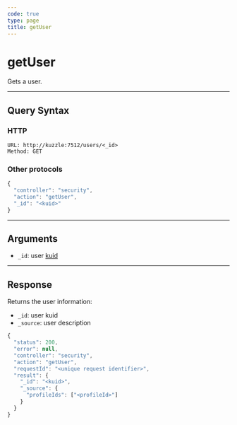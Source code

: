 ```yaml
---
code: true
type: page
title: getUser
---
```


# getUser



Gets a user.

---

## Query Syntax

### HTTP

```http
URL: http://kuzzle:7512/users/<_id>
Method: GET
```

### Other protocols

```js
{
  "controller": "security",
  "action": "getUser",
  "_id": "<kuid>"
}
```

---

## Arguments

- `_id`: user [kuid](/core/1/guides/kuzzle-depth/authentication#the-kuzzle-user-identifier)

---

## Response

Returns the user information:

- `_id`: user kuid
- `_source`: user description

```js
{
  "status": 200,
  "error": null,
  "controller": "security",
  "action": "getUser",
  "requestId": "<unique request identifier>",
  "result": {
    "_id": "<kuid>",
    "_source": {
      "profileIds": ["<profileId>"]
    }
  }
}
```
